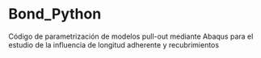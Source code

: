 # Bond_Python
Código de parametrización de modelos pull-out mediante Abaqus para el estudio de la influencia de longitud adherente y recubrimientos
